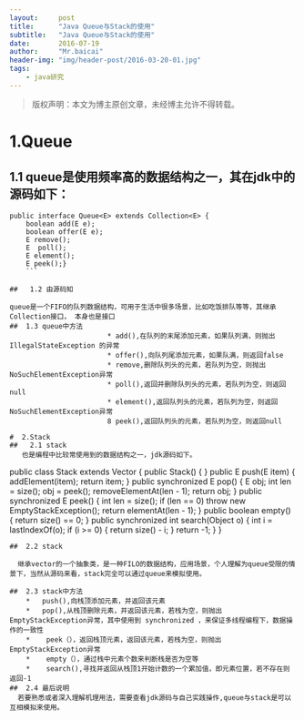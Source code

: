 ```yaml
---
layout:     post
title:      "Java Queue与Stack的使用"
subtitle:   "Java Queue与Stack的使用"
date:       2016-07-19
author:     "Mr.baicai"
header-img: "img/header-post/2016-03-20-01.jpg"
tags:
    - java研究
---
```


> 版权声明：本文为博主原创文章，未经博主允许不得转载。

#   1.Queue
##  1.1  queue是使用频率高的数据结构之一，其在jdk中的源码如下：
  ```
  public interface Queue<E> extends Collection<E> {
      boolean add(E e);
      boolean offer(E e);
      E remove();
      E  poll();
      E element();
      E peek();}
      ```
    
##   1.2 由源码知

 queue是一个FIFO的队列数据结构，可用于生活中很多场景，比如吃饭排队等等，其继承Collection接口， 本身也是接口
##  1.3 queue中方法
                          * add(),在队列的末尾添加元素，如果队列满，则抛出IllegalStateException 的异常
                          * offer(),向队列尾添加元素，如果队满，则返回false
                          * remove,删除队列头的元素，若队列为空，则抛出NoSuchElementException异常
                          * poll(),返回并删除队列头的元素，若队列为空，则返回null
                          * element(),返回队列头的元素，若队列为空，则返回NoSuchElementException异常
                          8 peek(),返回队列头的元素，若队列为空，则返回null
                          
#  2.Stack
##   2.1 stack
     也是编程中比较常使用到的数据结构之一，jdk源码如下。
```
  public class Stack<E> extends Vector<E> {
    public Stack() {
    }
    public E push(E item) {
        addElement(item);
        return item;
    }
    public synchronized E pop() {
        E   obj;
        int len = size();
        obj = peek();
        removeElementAt(len - 1);
        return obj;
    }
    public synchronized E peek() {
        int len = size();
        if (len == 0)
            throw new EmptyStackException();
        return elementAt(len - 1);
    }
    public boolean empty() {
        return size() == 0;
    }
    public synchronized int search(Object o) {
        int i = lastIndexOf(o);
        if (i >= 0) {
            return size() - i;
        }
        return -1;
    }
}
```
##  2.2 stack

  继承vector的一个抽象类，是一种FILO的数据结构，应用场景，个人理解为queue受限的情景下，当然从源码来看，stack完全可以通过queue来模拟使用。

##  2.3 stack中方法
    *   push(),向栈顶添加元素，并返回该元素
    *   pop(),从栈顶删除元素，并返回该元素，若栈为空，则抛出EmptyStackException异常，其中使用到 synchronized ，来保证多线程编程下，数据操作的一致性
    *    peek（），返回栈顶元素，返回该元素，若栈为空，则抛出EmptyStackException异常
    *    empty（），通过栈中元素个数来判断栈是否为空等
    *    search(),寻找并返回从栈顶1开始计数的一个累加值，即元素位置，若不存在则返回-1
##  2.4 最后说明
  若要熟悉或者深入理解机理用法，需要查看jdk源码与自己实践操作,queue与stack是可以互相模拟来使用。                          
